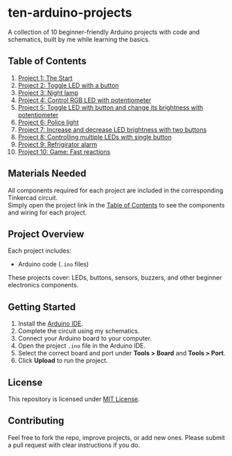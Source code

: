 # ten-arduino-projects
A collection of 10 beginner-friendly Arduino projects with code and schematics, built by me while learning the basics.

## Table of Contents
1. [Project 1: The Start](https://www.tinkercad.com/things/79viNfgYpyG-toggle-led-with-button)
2. [Project 2: Toggle LED with a button](https://www.tinkercad.com/things/79viNfgYpyG-toggle-led-with-button)
3. [Project 3: Night lamp](https://www.tinkercad.com/things/6BslVWHX9nG-blink-led-with-photoresistor)
4. [Project 4: Control RGB LED with potentiometer](https://www.tinkercad.com/things/gH2PkpvD1QD-control-rgb-led-with-potentiometer)
5. [Project 5: Toggle LED with button and change its brightness with potentiometer](https://www.tinkercad.com/things/9uND2DrODjI-toggle-led-with-button-and-control-brightness-with-potentiometer)
6. [Project 6: Police light](https://www.tinkercad.com/things/iLzt2KiToaA-police-light)
7. [Project 7: Increase and decrease LED brightness with two buttons](https://www.tinkercad.com/things/0LaAkdbXexd-increase-and-decrease-led-brightness-with-two-buttons)
8. [Project 8: Controlling multiple LEDs with single button](https://www.tinkercad.com/things/7lIqnoiXNGO-blink-different-leds-with-one-button)
9. [Project 9: Refrigirator alarm](https://www.tinkercad.com/things/bQE73cuySe8-refrigerator-alarm)
10. [Project 10: Game: Fast reactions](https://www.tinkercad.com/things/hVzd8jU3Kko-game-fast-reactions)

## Materials Needed

All components required for each project are included in the corresponding Tinkercad circuit.  
Simply open the project link in the [Table of Contents](#table-of-contents) to see the components and wiring for each project.

## Project Overview

Each project includes:

- Arduino code (`.ino` files) 

These projects cover: LEDs, buttons, sensors, buzzers, and other beginner electronics components.

## Getting Started

1. Install the [Arduino IDE](https://www.arduino.cc/en/software).
2. Complete the circuit using my schematics. 
3. Connect your Arduino board to your computer.  
4. Open the project `.ino` file in the Arduino IDE.  
5. Select the correct board and port under **Tools > Board** and **Tools > Port**.  
6. Click **Upload** to run the project.  

## License

This repository is licensed under [MIT License](LICENSE).  

## Contributing

Feel free to fork the repo, improve projects, or add new ones. Please submit a pull request with clear instructions if you do.
